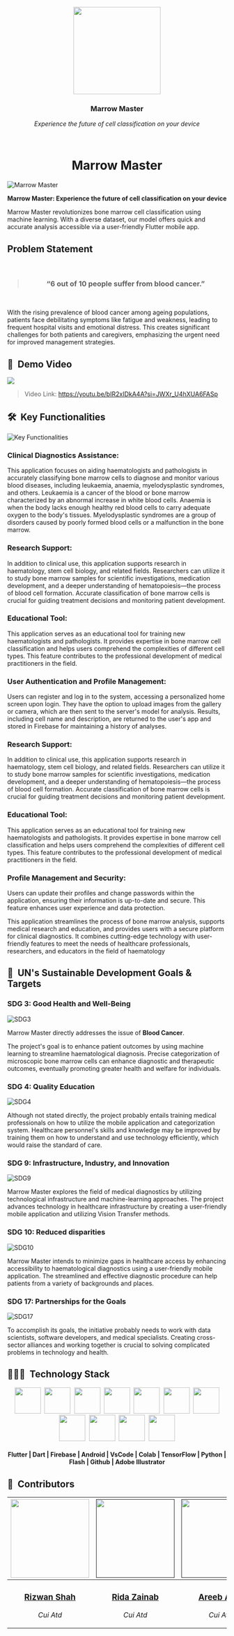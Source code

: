 <br>
<div align="center">
    <div >
        <img width="200px" src="assets/logo.png" alt=""/>
    </div>
    <div>
            <h3><b>Marrow Master</b></h3>
            <p><i>Experience the future of cell classification on your device</i></p>
    </div>      
</div>
<br>
<h1 align="center">Marrow Master</h1>

![Marrow Master](assets/logo.png)

**Marrow Master: Experience the future of cell classification on your device**

Marrow Master revolutionizes bone marrow cell classification using machine learning. With a diverse dataset, our model offers quick and accurate analysis accessible via a user-friendly Flutter mobile app.

## Problem Statement

<br/>
<blockquote align='center'>
<h3>“6 out of 10 people suffer from blood cancer.”</h3>
</blockquote>
<br/>

With the rising prevalence of blood cancer among ageing populations, patients face debilitating symptoms like fatigue and weakness, leading to frequent hospital visits and emotional distress. This creates significant challenges for both patients and caregivers, emphasizing the urgent need for improved management strategies.

## 🎥 &nbsp;Demo Video

<a href="https://youtu.be/bIR2xIDkA4A?si=JWXr_U4hXUA6FASp"><img src="assets/thumbnil.jpg" /></a>

> Video Link: https://youtu.be/bIR2xIDkA4A?si=JWXr_U4hXUA6FASp

## 🛠️ &nbsp;Key Functionalities

![Key Functionalities](assets/key-functionalities.jpg)

### Clinical Diagnostics Assistance:
This application focuses on aiding haematologists and pathologists in accurately classifying bone marrow cells to diagnose and monitor various blood diseases, including leukaemia, anaemia, myelodysplastic syndromes, and others. Leukaemia is a cancer of the blood or bone marrow characterized by an abnormal increase in white blood cells. Anaemia is when the body lacks enough healthy red blood cells to carry adequate oxygen to the body's tissues. Myelodysplastic syndromes are a group of disorders caused by poorly formed blood cells or a malfunction in the bone marrow.

### Research Support:
In addition to clinical use, this application supports research in haematology, stem cell biology, and related fields. Researchers can utilize it to study bone marrow samples for scientific investigations, medication development, and a deeper understanding of hematopoiesis—the process of blood cell formation. Accurate classification of bone marrow cells is crucial for guiding treatment decisions and monitoring patient development.

### Educational Tool:
This application serves as an educational tool for training new haematologists and pathologists. It provides expertise in bone marrow cell classification and helps users comprehend the complexities of different cell types. This feature contributes to the professional development of medical practitioners in the field.

### User Authentication and Profile Management:
Users can register and log in to the system, accessing a personalized home screen upon login. They have the option to upload images from the gallery or camera, which are then sent to the server's model for analysis. Results, including cell name and description, are returned to the user's app and stored in Firebase for maintaining a history of analyses.

### Research Support:
In addition to clinical use, this application supports research in haematology, stem cell biology, and related fields. Researchers can utilize it to study bone marrow samples for scientific investigations, medication development, and a deeper understanding of hematopoiesis—the process of blood cell formation. Accurate classification of bone marrow cells is crucial for guiding treatment decisions and monitoring patient development.

### Educational Tool:
This application serves as an educational tool for training new haematologists and pathologists. It provides expertise in bone marrow cell classification and helps users comprehend the complexities of different cell types. This feature contributes to the professional development of medical practitioners in the field.

### Profile Management and Security:
Users can update their profiles and change passwords within the application, ensuring their information is up-to-date and secure. This feature enhances user experience and data protection.

This application streamlines the process of bone marrow analysis, supports medical research and education, and provides users with a secure platform for clinical diagnostics. It combines cutting-edge technology with user-friendly features to meet the needs of healthcare professionals, researchers, and educators in the field of haematology


## 🎯 &nbsp;UN's Sustainable Development Goals & Targets

### SDG 3: Good Health and Well-Being

![SDG3](assets/sdg3.png)

Marrow Master directly addresses the issue of **Blood Cancer**.

The project's goal is to enhance patient outcomes by using machine learning to streamline haematological diagnosis. Precise categorization of microscopic bone marrow cells can enhance diagnostic and therapeutic outcomes, eventually promoting greater health and welfare for individuals.

### SDG 4: Quality Education

![SDG4](assets/sdg4.png)

Although not stated directly, the project probably entails training medical professionals on how to utilize the mobile application and categorization system. Healthcare personnel's skills and knowledge may be improved by training them on how to understand and use technology efficiently, which would raise the standard of care.


### SDG 9: Infrastructure, Industry, and Innovation

![SDG9](assets/sdg9.png)

Marrow Master explores the field of medical diagnostics by utilizing technological infrastructure and machine-learning approaches. The project advances technology in healthcare infrastructure by creating a user-friendly mobile application and utilizing Vision Transfer methods.


### SDG 10: Reduced disparities

![SDG10](assets/sdg10.png)

Marrow Master intends to minimize gaps in healthcare access by enhancing accessibility to haematological diagnostics using a user-friendly mobile application. The streamlined and effective diagnostic procedure can help patients from a variety of backgrounds and places.


### SDG 17: Partnerships for the Goals

![SDG17](assets/sdg17.png)

To accomplish its goals, the initiative probably needs to work with data scientists, software developers, and medical specialists. Creating cross-sector alliances and working together is crucial to solving complicated problems in technology and health.

## 👨🏻‍💻 &nbsp;Technology Stack

<div align="center">
<kbd>
<img src="./assets/flutter.png" height="60" />
</kbd>
<kbd>
<img src="./assets/dart.png" height="60" />
</kbd>
<kbd>
<img src="./assets/firebase.png" height="60" />
</kbd>
<kbd>
<img src="./assets/android.png" height="60" />
</kbd>
<kbd>
<img src="./assets/vscode.png" height="60" />
</kbd>
<kbd>
<img src="./assets/colab.png" height="60" />
</kbd>
<kbd>
<img src="./assets/tensorflow.png" height="60" />
</kbd>
<kbd>
<img src="./assets/python.png" height="60" />
</kbd>
<kbd>
<img src="./assets/flash.png" height="60" />
</kbd>
    <kbd>
<img src="./assets/github.png" height="60" />
</kbd>
    </kbd>
    <kbd>
<img src="./assets/adobe.png" height="60" />
</kbd>
</div>
<div align="center">
<h4>Flutter | Dart | Firebase | Android | VsCode | Colab | TensorFlow | Python | Flash | Github | Adobe Illustrator</h4>
</div>




## 👥 &nbsp;Contributors

| <a href="https://github.com/rizwanshah123"><img width="180px" src="assets/rizwan.png" alt=""/></a> | <a href=""><img width="180px" src="assets/rida.png" alt=""/></a> | <a href=""><img width="180px" src="assets/areeb.png" alt=""/></a> | <a href=""><img width="180px" src="assets/maha.png" alt=""/></a> |
| ---------------------------------------------------------------------------------------------------------------------------------------------------------------------------------------------------------------------------------- | ----------------------------------------------------------------------------------------------------------------------------------------------------------------------------------------------------------------------------------- | -------------------------------------------------------------------------------------------------------------------------------------------------------------------------------------------------------------------------- | ----------------------------------------------------------------------------------------------------------------------------------------------------------------------------------------------------------------------------- |
| <div align="center"><h3><b><a href="">Rizwan Shah</a></b></h3><p><i>Cui Atd</i></p></div>                                                                               | <div align="center"><h3><b><a href="">Rida Zainab</a></b></h3></a><p><i>Cui Atd</i></p></div>                                                                          | <div align="center"><h3><b><a href="">Areeb Ajab</a></b></h3></a><p><i>Cui Atd</i></p></div></a>                                                               | <div align="center"><h3><b><a href="">Maha Babar</a></b></h3></a><p><i>Cui Atd</i></p></div>                                                                            |
